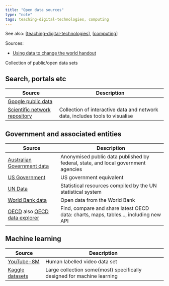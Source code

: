 ```yaml
---
title: "Open data sources"
type: "note"
tags: teaching-digital-technologies, computing
---
```


See also: [[teaching-digital-technologies]], [[computing]]

Sources:

- [Using data to change the world handout](https://www.digitaltechnologieshub.edu.au/media/4ytj0qjf/using-data-to-change-the-world_public-and-open-data-sets.pdf)

Collection of public/open data sets


## Search, portals etc

| Source | Description |
| --- | --- |
| [Google public data](https://www.google.com/publicdata/directory) | |
| [Scientific network repository](https://networkrepository.com/) | Collection of interactive data and network data, includes tools to visualise |

## Government and associated entities

| Source | Description |
| --- | --- |
| [Australian Government data](http://data.gov.au/) | Anonymised public data published by federal, state, and local government agencies |
| [US Government](https://www.data.gov) | US government equivalent
| [UN Data](https://data.un.org/) | Statistical resources compiled by the UN statistical system | 
| [World Bank data](https://data.worldbank.org/) | Open data from the World Bank |
| [OECD](https://data.oecd.org/) also [OECD data explorer](https://data.oecd.org/) | Find, compare and share latest OECD data: charts, maps, tables..., including new API |


## Machine learning

| Source | Description |
| --- | --- |
| [YouTube-8M](https://research.google.com/youtube8m/index.html) | Human labelled video data set |
| [Kaggle datasets](https://www.kaggle.com/datasets) | Large collection some(most) specifically designed for machine learning |


[//begin]: # "Autogenerated link references for markdown compatibility"
[teaching-digital-technologies]: teaching-digital-technologies "Teaching Digital Technologies"
[computing]: ../../computing/computing "Computing"
[//end]: # "Autogenerated link references"